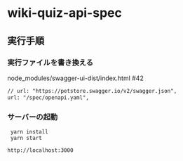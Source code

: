 # wiki-quiz-api-spec

## 実行手順

### 実行ファイルを書き換える

node_modules/swagger-ui-dist/index.html #42

```node_modules/swagger-ui-dist/index.html #42
// url: "https://petstore.swagger.io/v2/swagger.json",
url: "/spec/openapi.yaml",
```

### サーバーの起動

```shell
 yarn install
 yarn start
```

```
http://localhost:3000
```
